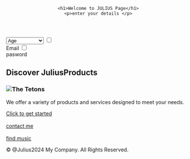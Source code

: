 <!DOCTYPE html>
<html lang="en">
<head>
  <meta charset="UTF-8">
  <meta name="viewport" content="width=device-width, initial-scale=1.0">
  <title>Simple Landing Page</title>
</head>
<body>
<header>
 
    <h1>Welcome to JULIUS Page</h1>
    <p>enter your details </p>
</header>
  
  <form>
<select>
<option>Age</option>
<option>17 and above</option>
</select>
    <input type="checkbox"id="box1">
    <label for="box1">
     <br> Email</label>
    <input type="checkbox"id="box2">
    <label for="box2"></br>
      pasword</label>
  </form>
  

  <main>
    <section>
    <!--Show the landind page details-->
      <h2>Discover <b>Julius</b>Products</h2>
      <h3><img src="https://www.wildnatureimages.com/images/640/070620-014-The-Tetons.jpg" alt="The Tetons"></h3>
      <p>We offer a variety of products and services designed to meet your needs.</p>
      <a href="https://www.wildnatureimages.com/images/640/070620-014-The-Tetons.jpg">Click to get started</a>
      <nav>
        <br>
        <a href="0740584684">contact me</a>
      </br>
      <br>  <a href="tubidy.com">find music</a>
      </br>
      </nav>
    </section>
  </main>

  <footer>
    <p>&copy; @Julius2024 My Company. All Rights Reserved.</p>
  </footer>

</body>
</html>
